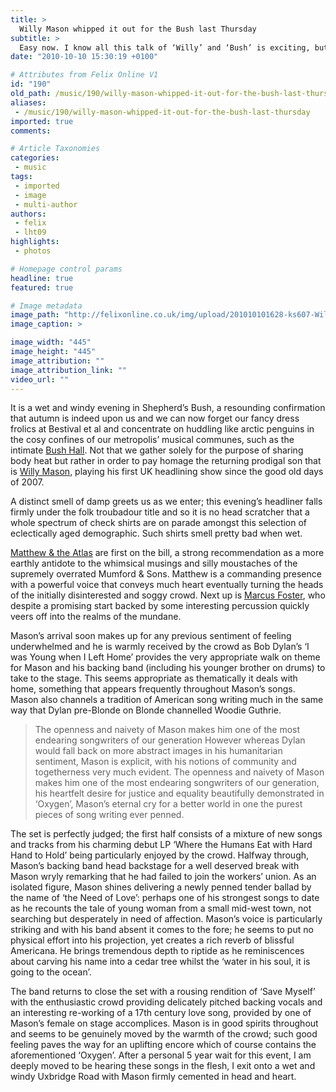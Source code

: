 ```yaml
---
title: >
  Willy Mason whipped it out for the Bush last Thursday
subtitle: >
  Easy now. I know all this talk of ‘Willy’ and ‘Bush’ is exciting, but I assure you Mr. Mason was the only Willy getting big love in the Bush... Well, in public at least
date: "2010-10-10 15:30:19 +0100"

# Attributes from Felix Online V1
id: "190"
old_path: /music/190/willy-mason-whipped-it-out-for-the-bush-last-thursday
aliases:
 - /music/190/willy-mason-whipped-it-out-for-the-bush-last-thursday
imported: true
comments:

# Article Taxonomies
categories:
 - music
tags:
 - imported
 - image
 - multi-author
authors:
 - felix
 - lht09
highlights:
 - photos

# Homepage control params
headline: true
featured: true

# Image metadata
image_path: "http://felixonline.co.uk/img/upload/201010101628-ks607-WillyMas.jpg"
image_caption: >

image_width: "445"
image_height: "445"
image_attribution: ""
image_attribution_link: ""
video_url: ""
---
```


It is a wet and windy evening in Shepherd’s Bush, a resounding confirmation that autumn is indeed upon us and we can now forget our fancy dress frolics at Bestival et al and concentrate on huddling like arctic penguins in the cosy confines of our metropolis’ musical communes, such as the intimate [Bush Hall](http://www.bushhallmusic.co.uk/). Not that we gather solely for the purpose of sharing body heat but rather in order to pay homage the returning prodigal son that is [Willy Mason](http://www.myspace.com/willymason), playing his first UK headlining show since the good old days of 2007.

A distinct smell of damp greets us as we enter; this evening’s headliner falls firmly under the folk troubadour title and so it is no head scratcher that a whole spectrum of check shirts are on parade amongst this selection of eclectically aged demographic. Such shirts smell pretty bad when wet.

[Matthew & the Atlas](http://www.myspace.com/matthewandtheatlas) are first on the bill, a strong recommendation as a more earthly antidote to the whimsical musings and silly moustaches of the supremely overrated Mumford & Sons. Matthew is a commanding presence with a powerful voice that conveys much heart eventually turning the heads of the initially disinterested and soggy crowd. Next up is [Marcus Foster](http://www.myspace.com/marcusfoster), who despite a promising start backed by some interesting percussion quickly veers off into the realms of the mundane.

Mason’s arrival soon makes up for any previous sentiment of feeling underwhelmed and he is warmly received by the crowd as Bob Dylan’s ‘I was Young when I Left Home’ provides the very appropriate walk on theme for Mason and his backing band (including his younger brother on drums) to take to the stage. This seems appropriate as thematically it deals with home, something that appears frequently throughout Mason’s songs. Mason also channels a tradition of American song writing much in the same way that Dylan pre-Blonde on Blonde channelled Woodie Guthrie.
> The openness and naivety of Mason makes him one of the most endearing songwriters of our generation
However whereas Dylan would fall back on more abstract images in his humanitarian sentiment, Mason is explicit, with his notions of community and togetherness very much evident. The openness and naivety of Mason makes him one of the most endearing songwriters of our generation, his heartfelt desire for justice and equality beautifully demonstrated in ‘Oxygen’, Mason’s eternal cry for a better world in one the purest pieces of song writing ever penned.

The set is perfectly judged; the first half consists of a mixture of new songs and tracks from his charming debut LP ‘Where the Humans Eat with Hard Hand to Hold’ being particularly enjoyed by the crowd. Halfway through, Mason’s backing band head backstage for a well deserved break with Mason wryly remarking that he had failed to join the workers’ union. As an isolated figure, Mason shines delivering a newly penned tender ballad by the name of ‘the Need of Love’: perhaps one of his strongest songs to date as he recounts the tale of young woman from a small mid-west town, not searching but desperately in need of affection. Mason’s voice is particularly striking and with his band absent it comes to the fore; he seems to put no physical effort into his projection, yet creates a rich reverb of blissful Americana. He brings tremendous depth to riptide as he reminiscences about carving his name into a cedar tree whilst the ‘water in his soul, it is going to the ocean’.

The band returns to close the set with a rousing rendition of ‘Save Myself’ with the enthusiastic crowd providing delicately pitched backing vocals and an interesting re-working of a 17th century love song, provided by one of Mason’s female on stage accomplices. Mason is in good spirits throughout and seems to be genuinely moved by the warmth of the crowd; such good feeling paves the way for an uplifting encore which of course contains the aforementioned ‘Oxygen’. After a personal 5 year wait for this event, I am deeply moved to be hearing these songs in the flesh, I exit onto a wet and windy Uxbridge Road with Mason firmly cemented in head and heart.
